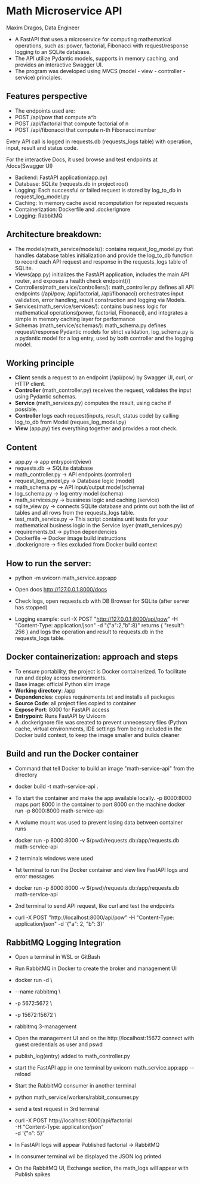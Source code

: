 # Math Microservice API

Maxim Dragos, Data Engineer

- A FastAPI that uses a microservice for computing mathematical operations, such as: 
power, factorial, Fibonacci with request/response logging to an SQLite database.
- The API utilize Pydantic models, supports in memory caching, and provides an interactive Swagger UI. 
- The program was developed using MVCS (model - view - controller - service) principles.

## Features perspective

- The endpoints used are:
- POST /api/pow that compute a^b
- POST /api/factorial that compute factorial of n
- POST /api/fibonacci that compute n-th Fibonacci number

Every API call is logged in requests.db (requests_logs table) with operation, input, result and status code.

For the interactive Docs, it used browse and test endpoints at /docs(Swagger UI)
- Backend: FastAPI application(app.py)
- Database: SQLite (requests.db in project root)
- Logging: Each successful or failed request is stored by log_to_db in request_log_model.py
- Caching: In memory cache avoid recomputation for repeated requests
- Containerization: Dockerfile and .dockerignore
- Logging: RabbitMQ

## Architecture breakdown:
- The models(math_service/models/): contains request_log_model.py that handles database tables initialization and provide the log_to_db
function to record each API request and response in the requests_logs table of SQLite.
- Views(app.py) initializes the FastAPI application, includes the main API router, and exposes a health check endpoint(/)
- Controllers(math_service/controllers/): math_controller.py defines all API endpoints (/api/pow, /api/factorial, /api/fibonacci) orchestrates
input validation, error handling, result construction and logging via Models.
- Services(math_service/services/): contains business logic for mathematical operations(power, factorial, Fibonacci), and integrates a simple
in memory caching layer for performance
- Schemas (math_service/schemas/): math_schema.py defines request/response Pydantic models for strict validation, log_schema.py is a pydantic model for a log entry, used by both controller and the logging model.

## Working principle
- **Client** sends a request to an endpoint (/api/pow) by Swagger UI, curl, or HTTP client.
- **Controller** (math_controller.py) receives the request, validates the input using Pydantic schemas.
- **Service** (math_services.py) computes the result, using cache if possible.
- **Controller** logs each request(inputs, result, status code) by calling log_to_db from Model (reques_log_model.py)
- **View** (app.py) ties everything together and provides a root check.

## Content
- app.py -> app entrypoint(view)
- requests.db -> SQLite database
- math_controller.py -> API endpoints (controller)
- request_log_model,py -> Database logic (model)
- math_schema.py -> API input/output model(schema)
- log_schema.py -> log entry model (schema)
- math_services.py -> bussiness logic and caching (service)
- sqlite_view.py -> connects SQLite database and prints out both the list of tables and all rows from the requests_logs table.
- test_math_service.py -> This script contains unit tests for your mathematical business logic in the Service layer (math_services.py)
- requirements.txt -> python dependencies
- Dockerfile -> Docker image build instructions
- .dockerignore -> files excluded from Docker build context


## How to run the server:
- python -m uvicorn math_service.app:app
- Open docs http://127.0.0.1:8000/docs
- Check logs, open requests.db with DB Browser for SQLite (after server has stopped)

- Logging example: curl -X POST "http://127.0.0.1:8000/api/pow" -H "Content-Type: application/json" -d "{\"a\":2,\"b\":8}"
returns { "result": 256 } and logs the operation and result to requests.db in the requests_logs table.

## Docker containerization: approach and steps
- To ensure portability, the project is Docker containerized. To facilitate run and deploy across environments.
- Base image: official Python slim image
- **Working directory**: /app
- **Dependencies**: copies requirements.txt and installs all packages
- **Source Code**: all project files copied to container
- **Expose Port**: 8000 for FastAPI access
- **Entrypoint**: Runs FastAPI by Uvicorn
- A .dockerignore file was created to prevent unnecessary files (Python cache, virtual environments, IDE settings from being 
included in the Docker build context, to keep the image smaller and builds cleaner

## Build and run the Docker container
- Command that tell Docker to build an image "math-service-api" from the directory
- docker build -t math-service-api .


- To start the container and make the app available locally. -p 8000:8000 maps port 8000 in the container to port 8000 on the machine
docker run -p 8000:8000 math-service-api


- A volume mount was used to prevent losing data between container runs
- docker run -p 8000:8000 -v $(pwd)/requests.db:/app/requests.db math-service-api

- 2 terminals windows were used

- 1st terminal to run the Docker container and view live FastAPI logs and error messages
- docker run -p 8000:8000 -v $(pwd)/requests.db:/app/requests.db math-service-api

- 2nd terminal to send API request, like curl and test the endpoints

- curl -X POST "http://localhost:8000/api/pow" -H "Content-Type: application/json" -d '{"a": 2, "b": 3}'

## RabbitMQ Logging Integration
- Open a terminal in WSL or GitBash
- Run RabbitMQ in Docker to create the broker and management UI
- docker run -d \
- --name rabbitmq \
-  -p 5672:5672 \
-  -p 15672:15672 \
-  rabbitmq:3-management

- Open the management UI and on the http://localhost:15672 connect with guest credentials as user and pswd
- publish_log(entry) added to math_controller.py
- start the FastAPI app in one terminal by uvicorn math_service.app:app --reload

- Start the RabbitMQ consumer in another terminal
- python math_service/workers/rabbit_consumer.py

- send a test request in 3rd terminal

- curl -X POST http://localhost:8000/api/factorial \
  -H "Content-Type: application/json" \
  -d '{"n": 5}'

- In FastAPI logs will appear Published factorial -> RabbitMQ
- In consumer terminal wil be displayed the JSON log printed
- On the RabbitMQ UI, Exchange section, the math_logs will appear with Publish spikes
